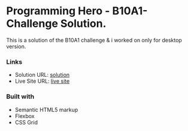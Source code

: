 # Programming Hero - B10A1-Challenge Solution.

This is a solution of the B10A1 challenge & i worked on only for desktop version.

### Links

- Solution URL: [solution](https://github.com/m-im-ha/B10A1-Challenge-Begins-main)
- Live Site URL: [live site](https://m-im-ha.github.io/B10A1-Challenge-Begins-main/)

### Built with

- Semantic HTML5 markup
- Flexbox
- CSS Grid